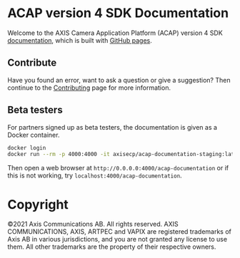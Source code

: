 # ACAP version 4 SDK Documentation

Welcome to the AXIS Camera Application Platform (ACAP) version 4 SDK
[documentation](https://axiscommunications.github.io/acap-documentation), which
is built with [GitHub pages](https://pages.github.com/).

## Contribute

Have you found an error, want to ask a question or give a suggestion? Then
continue to the [Contributing](./CONTRIBUTING.md) page for more information.

## Beta testers

For partners signed up as beta testers, the documentation is given as a Docker
container.

```bash
docker login
docker run --rm -p 4000:4000 -it axisecp/acap-documentation-staging:latest-main jekyll serve
```

Then open a web browser at `http://0.0.0.0:4000/acap-documentation` or if this
is not working, try `localhost:4000/acap-documentation`.

# Copyright

&copy;2021 Axis Communications AB. All rights reserved. AXIS COMMUNICATIONS, AXIS, ARTPEC and VAPIX are registered trademarks of Axis AB in various jurisdictions, and you are not granted any license to use them. All other trademarks are the property of their respective owners.

